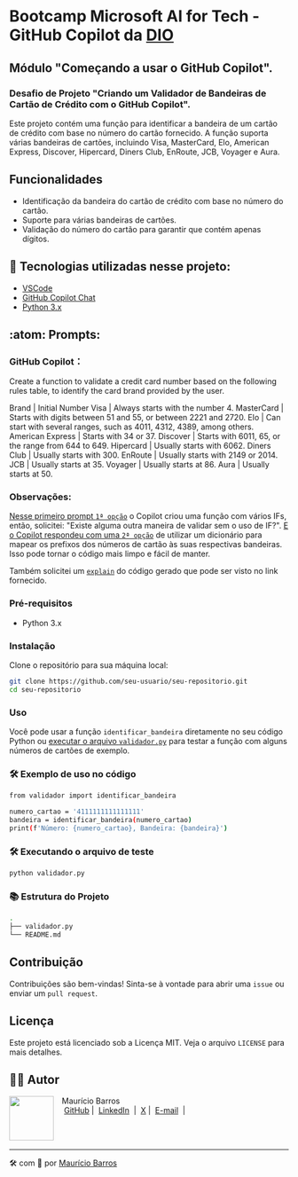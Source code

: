 # Bootcamp Microsoft AI for Tech - GitHub Copilot da [DIO](https://dio.me)

## Módulo "Começando a usar o GitHub Copilot".

### Desafio de Projeto "Criando um Validador de Bandeiras de Cartão de Crédito com o GitHub Copilot".

Este projeto contém uma função para identificar a bandeira de um cartão de crédito com base no número do cartão fornecido. 
A função suporta várias bandeiras de cartões, incluindo Visa, MasterCard, Elo, American Express, Discover, Hipercard, Diners Club, EnRoute, JCB, Voyager e Aura.

## Funcionalidades

- Identificação da bandeira do cartão de crédito com base no número do cartão.
- Suporte para várias bandeiras de cartões.
- Validação do número do cartão para garantir que contém apenas dígitos.

## :abacus: Tecnologias utilizadas nesse projeto:

- [VSCode](https://code.visualstudio.com/Download)
- [GitHub Copilot Chat](https://marketplace.visualstudio.com/items?itemName=GitHub.copilot-chat)
- [Python 3.x](https://marketplace.visualstudio.com/items?itemName=ms-python.python)

## :atom: Prompts:

### GitHub Copilot：

Create a function to validate a credit card number based on the following rules table, to identify the card brand provided by the user.

Brand | Initial Number Visa | Always starts with the number 4. MasterCard | Starts with digits between 51 and 55, or between 2221 and 2720. Elo | Can start with several ranges, such as 4011, 4312, 4389, among others. American Express | Starts with 34 or 37. Discover | Starts with 6011, 65, or the range from 644 to 649. Hipercard | Usually starts with 6062. Diners Club | Usually starts with 300. EnRoute | Usually starts with 2149 or 2014. JCB | Usually starts at 35. Voyager | Usually starts at 86. Aura | Usually starts at 50.

### Observações:

[Nesse primeiro prompt `1ª opção`](src/Primeira-opcao.txt) o Copilot criou uma função com vários IFs, então, solicitei: "Existe alguma outra maneira de validar sem o uso de IF?". [E o Copilot respondeu com uma `2ª opção`](src/Segunda-opcao.txt) de utilizar um dicionário para mapear os prefixos dos números de cartão às suas respectivas bandeiras. Isso pode tornar o código mais limpo e fácil de manter.

Também solicitei um [`explain`](src/Explain.txt) do código gerado que pode ser visto no link fornecido. 

### Pré-requisitos

- Python 3.x

### Instalação

Clone o repositório para sua máquina local:

```sh
git clone https://github.com/seu-usuario/seu-repositorio.git
cd seu-repositorio
```

### Uso
Você pode usar a função `identificar_bandeira` diretamente no seu código Python ou [executar o arquivo `validador.py`](src/validador.py) para testar a função com alguns números de cartões de exemplo.

### 🛠️ Exemplo de uso no código

```sh
from validador import identificar_bandeira

numero_cartao = '4111111111111111'
bandeira = identificar_bandeira(numero_cartao)
print(f'Número: {numero_cartao}, Bandeira: {bandeira}')
```
### 🛠️ Executando o arquivo de teste

```sh
python validador.py
```
### 📚 Estrutura do Projeto
```sh
.
├── validador.py
└── README.md
```
## Contribuição
Contribuições são bem-vindas! Sinta-se à vontade para abrir uma `issue` ou enviar um `pull request`.

## Licença
Este projeto está licenciado sob a Licença MIT. Veja o arquivo `LICENSE` para mais detalhes.

## 👨‍💻 Autor

<p>
    <img 
      align=left 
      margin=10 
      width=80 
      src="https://avatars.githubusercontent.com/u/58704060?s=400&u=c58b05997dcd842e95dd0f5c45ab04c2054df583&v=4"
    />
    <p>&nbsp&nbsp&nbspMaurício Barros<br>
    &nbsp&nbsp&nbsp
    <a href="https://github.com/opusvix">
    GitHub</a>&nbsp;|&nbsp;
    <a href="https://www.linkedin.com/in/mauriciodasilvabarros/">LinkedIn</a>
    &nbsp;|&nbsp;
    <a href="https://x.com/opusvix">
    X</a>&nbsp;|&nbsp;
    <a href="mailto:opusvix@gmail.com">E-mail</a>
&nbsp;|&nbsp;</p>
</p>
<br/><br/>
<p>

---

:hammer_and_wrench: com :sparkling_heart: por [Maurício Barros](https://github.com/opusvix)
